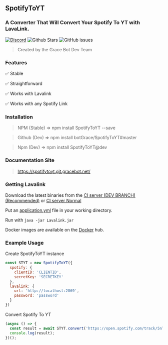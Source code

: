 
## SpotifyToYT
### A Converter That Will Convert Your Spotify To YT with LavaLink.
[![Discord](https://img.shields.io/discord/469387242767646730?style=flat-square&logo=discord&logoColor=white)](https://discordapp.com/invite/GuGcuwdYwg)
![Github Stars](https://img.shields.io/github/stars/BotGrace/SpotifyToYT?style=flat-square)
![GitHub issues](https://img.shields.io/github/issues-raw/BotGrace/SpotifyToYT?style=flat-square)
<!-- [![npm](https://img.shields.io/npm/v/SpotifyToYT?style=flat-square)](https://www.npmjs.com/package/SpotifyToYT) -->
<!-- ![Snyk Vulnerabilities for npm package](https://img.shields.io/snyk/vulnerabilities/npm/SpotifyToYT?style=flat-square)  -->
<!-- ![NPM](https://img.shields.io/npm/l/SpotifyToYT?style=flat-square) -->

> Created by the Grace Bot Dev Team

### Features

✅ Stable

✅ Straightforward

✅ Works with Lavalink

✅ Works with any Spotify Link


### Installation
 
> NPM (Stable) => npm install SpotifyToYT --save

> Github (Dev) => npm install botGrace/SpotifyToYT#master

> Npm (Dev) => npm install SpotifyToYT@dev

### Documentation Site

> https://spotifytoyt.git.gracebot.net/

### Getting Lavalink

Download the latest binaries from the [CI server (DEV BRANCH) (Recommended)](https://ci.fredboat.com/viewType.html?buildTypeId=Lavalink_Build&branch_Lavalink=refs%2Fheads%2Fdev&tab=buildTypeStatusDiv&guest=1) or [CI server Normal](https://ci.fredboat.com/viewLog.html?buildId=lastSuccessful&buildTypeId=Lavalink_Build&tab=artifacts&guest=1)

Put an [application.yml](https://github.com/freyacodes/Lavalink/blob/master/LavalinkServer/application.yml.example) file in your working directory.

Run with `java -jar Lavalink.jar`

Docker images are available on the [Docker](https://hub.docker.com/r/fredboat/lavalink/) hub.

### Example Usage

Create SpotifyToYT instance 
```js
const STYT = new SpotifyToYT({
  spotify: {
    clientID: 'CLIENTID',
    secretKey: 'SECRETKEY'
  },
  lavalink: {
    url: 'http://localhost:2869',
    password: 'password'
  }
})
```

Convert Spotify To YT
```js
(async () => {
  const result = await STYT.convert('https://open.spotify.com/track/5nTtCOCds6I0PHMNtqelas');
  console.log(result);
})();
```